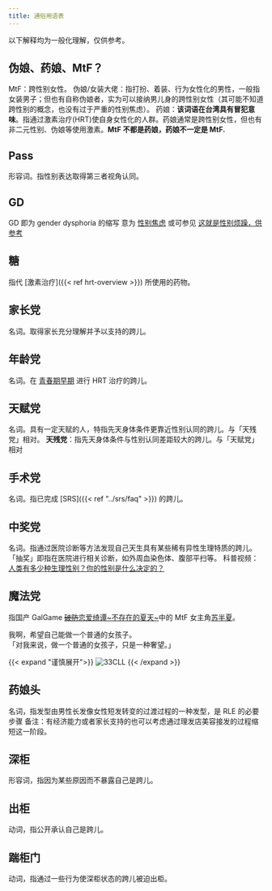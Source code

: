```yaml
---
title: 通俗用语表
---
```


以下解释均为一般化理解，仅供参考。

## 伪娘、药娘、MtF？

MtF：跨性别女性。
伪娘/女装大佬：指打扮、着装、行为女性化的男性，一般指女装男子；但也有自称伪娘者，实为可以接纳男儿身的跨性别女性（其可能不知道跨性别的概念，也没有过于严重的性别焦虑）。
药娘：**该词语在台湾具有冒犯意味**。指通过激素治疗(HRT)使自身女性化的人群。药娘通常是跨性别女性，但也有非二元性别、伪娘等使用激素。**MtF 不都是药娘，药娘不一定是 MtF.**

## Pass

形容词。指性别表达取得第三者视角认同。

## GD

GD 即为 gender dysphoria 的缩写
意为 [性别焦虑](https://zh.wikipedia.org/zh-cn/性别不安)
或可参见 [这就是性别烦躁，供参考](https://genderdysphoria.fyi/zh/)

## 糖

指代 [激素治疗]({{< ref hrt-overview >}}) 所使用的药物。

## 家长党

名词。取得家长充分理解并予以支持的跨儿。

## 年龄党

名词。在 [青春期早期](https://zh.wikipedia.org/zh-cn/青春期#阶段) 进行 HRT 治疗的跨儿。

## 天赋党

名词。具有一定天赋的人，特指先天身体条件更靠近性别认同的跨儿。与「天残党」相对。
**天残党**：指先天身体条件与性别认同差距较大的跨儿。与「天赋党」相对

## 手术党

名词。指已完成 [SRS]({{< ref "../srs/faq" >}}) 的跨儿。

## 中奖党

名词。指通过医院诊断等方法发现自己天生具有某些稀有异性生理特质的跨儿。
「抽奖」即指在医院进行相关诊断，如外周血染色体、腹部平扫等。
科普视频：[人类有多少种生理性别？你的性别是什么决定的？](https://www.bilibili.com/video/BV1bZ4y1c7eh/)

## 魔法党

指国产 GalGame [~~破防~~恋爱绮谭~不存在的夏天~](https://zh.moegirl.org.cn/%E6%81%8B%E7%88%B1%E7%BB%AE%E8%B0%AD)中的 MtF 女主角[苏半夏](https://zh.moegirl.org.cn/%E8%8B%8F%E5%8D%8A%E5%A4%8F)。

<p class="text-center">
    我啊，希望自己能做一个普通的女孩子。
    <br>
    <span title="你知道的太多了" class="shadow-text">「对我来说，做一个普通的女孩子，只是一种奢望。」</span>
</p>

{{< expand "谨慎展开">}}
![33CLL](/images/meme/33cll.png)
{{< /expand >}}

## 药娘头

名词，指发型由男性长发像女性短发转变的过渡过程的一种发型，是 RLE 的必要步骤
备注：有经济能力或者家长支持的也可以考虑通过理发店美容接发的过程缩短这一阶段。

## 深柜

形容词，指因为某些原因而不暴露自己是跨儿。

## 出柜

动词，指公开承认自己是跨儿。

## 踹柜门

动词，指通过一些行为使深柜状态的跨儿被迫出柜。
